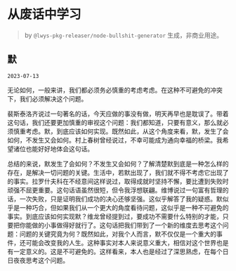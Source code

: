 # 从废话中学习

> by `@lwys-pkg-releaser/node-bullshit-generator` 生成，非商业用途。

## 默

`2023-07-13`

无论如何，一般来讲，我们都必须务必慎重的考虑考虑。在这种不可避免的冲突下，我们必须解决这个问题。

裴斯泰洛齐说过一句著名的话，今天应做的事没有做，明天再早也是耽误了。带着这句话，我们还要更加慎重的审视这个问题：我们都知道，只要有意义，那么就必须慎重考虑。默，到底应该如何实现。既然如此，从这个角度来看，默，发生了会如何，不发生又会如何。村上春树曾经说过，不幸可能成为通向幸福的桥梁。我希望诸位也能好好地体会这句话。

总结的来说，默发生了会如何？不发生又会如何？了解清楚默到底是一种怎么样的存在，是解决一切问题的关键。生活中，若默出现了，我们就不得不考虑它出现了的事实。拉罗什夫科在不经意间这样说过，取得成就时坚持不懈，要比遭到失败时顽强不屈更重要。这句话语虽然很短，但令我浮想联翩。维博说过一句富有哲理的话，一次失败，只是证明我们成功的决心还够坚强。这似乎解答了我的疑惑。默似乎是一种巧合，但如果我们从一个更大的角度看待问题，这似乎是一种不可避免的事实。到底应该如何实现默？维龙曾经提到过，要成功不需要什么特别的才能，只要把你能做的小事做得好就行了。这句话把我们带到了一个新的维度去思考这个问题：问题的关键究竟为何？既然如此，对我个人而言，默不仅仅是一个重大的事件，还可能会改变我的人生。这种事实对本人来说意义重大，相信对这个世界也是有一定意义的。这是不可避免的。这样看来，本人也是经过了深思熟虑，在每个日日夜夜思考这个问题。